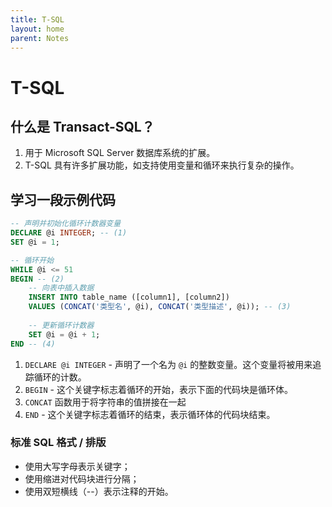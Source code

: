 ```yaml
---
title: T-SQL
layout: home
parent: Notes
---
```


# T-SQL

## 什么是 Transact-SQL？

1. 用于 Microsoft SQL Server 数据库系统的扩展。
2. T-SQL 具有许多扩展功能，如支持使用变量和循环来执行复杂的操作。

## 学习一段示例代码

``` SQL
-- 声明并初始化循环计数器变量
DECLARE @i INTEGER; -- (1)
SET @i = 1;

-- 循环开始
WHILE @i <= 51
BEGIN -- (2)
    -- 向表中插入数据
    INSERT INTO table_name ([column1], [column2])
    VALUES (CONCAT('类型名', @i), CONCAT('类型描述', @i)); -- (3)
    
    -- 更新循环计数器
    SET @i = @i + 1;
END -- (4)

```

1. `DECLARE @i INTEGER` - 声明了一个名为 `@i` 的整数变量。这个变量将被用来追踪循环的计数。
2. `BEGIN` - 这个关键字标志着循环的开始，表示下面的代码块是循环体。
3. `CONCAT` 函数用于将字符串的值拼接在一起
4. `END` - 这个关键字标志着循环的结束，表示循环体的代码块结束。

### 标准 SQL 格式 / 排版 

* 使用大写字母表示关键字；
* 使用缩进对代码块进行分隔；
* 使用双短横线（--）表示注释的开始。

